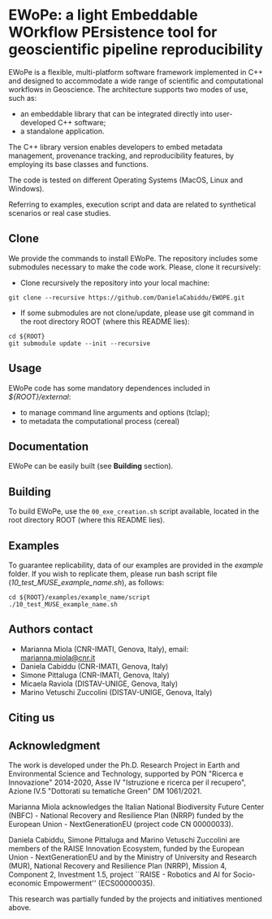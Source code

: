 # EWoPe: a light Embeddable WOrkflow PErsistence tool for geoscientific pipeline reproducibility

EWoPe is a flexible, multi-platform software framework implemented in C++ and designed to accommodate a wide range of scientific and computational workflows in Geoscience. The architecture supports two modes of use, such as:
- an embeddable library that can be integrated directly into user-developed C++ software;
- a standalone application.

The C++ library version enables developers to embed metadata management, provenance tracking, and reproducibility features, by employing its base classes and functions.

The code is tested on different Operating Systems (MacOS, Linux and Windows).

Referring to examples, execution script and data are related to synthetical scenarios or real case studies.

## Clone
We provide the commands to install EWoPe. 
The repository includes some submodules necessary to make the code work. Please, clone it recursively:

- Clone recursively the repository into your local machine:
```
git clone --recursive https://github.com/DanielaCabiddu/EWOPE.git
```
- If some submodules are not clone/update, please use git command in the root directory ROOT (where this README lies):
```
cd ${ROOT}
git submodule update --init --recursive
```

## Usage
EWoPe code has some mandatory dependences included in _${ROOT}/external_:

- to manage command line arguments and options (tclap);
- to metadata the computational process (cereal)

## Documentation
EWoPe can be easily built (see __Building__ section).

## Building
To build EWoPe, use the `00_exe_creation.sh` script available, located in the root directory ROOT (where this README lies). 

## Examples
To guarantee replicability, data of our examples are provided in the _example_ folder. 
If you wish to replicate them, please run bash script file (_10_test_MUSE_example_name.sh_), as follows:

```
cd ${ROOT}/examples/example_name/script
./10_test_MUSE_example_name.sh
```


## Authors contact
- Marianna Miola (CNR-IMATI, Genova, Italy), email: marianna.miola@cnr.it
- Daniela Cabiddu (CNR-IMATI, Genova, Italy)
- Simone Pittaluga (CNR-IMATI, Genova, Italy)
- Micaela Raviola (DISTAV-UNIGE, Genova, Italy)
- Marino Vetuschi Zuccolini (DISTAV-UNIGE, Genova, Italy)

## Citing us

## Acknowledgment
The work is developed under the Ph.D. Research Project in Earth and Environmental Science and Technology, supported by PON "Ricerca e Innovazione" 2014-2020, Asse IV "Istruzione e ricerca per il recupero", Azione IV.5 "Dottorati su tematiche Green" DM 1061/2021. 

Marianna Miola acknowledges the Italian National Biodiversity Future Center (NBFC) - National Recovery and Resilience Plan (NRRP) funded by the European Union - NextGenerationEU (project code CN 00000033).

Daniela Cabiddu, Simone Pittaluga and Marino Vetuschi Zuccolini are members of the RAISE Innovation Ecosystem, funded by the European Union - NextGenerationEU and by the Ministry of University and Research (MUR), National Recovery and Resilience Plan (NRRP), Mission 4, Component 2, Investment 1.5, project ``RAISE - Robotics and AI for Socio-economic Empowerment'' (ECS00000035).

This research was partially funded by the projects and initiatives mentioned above.